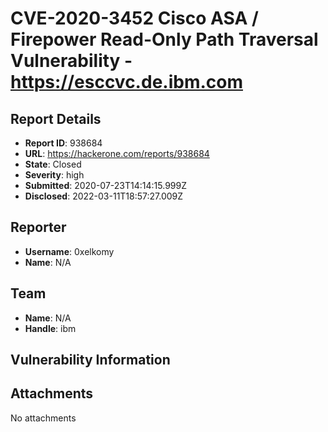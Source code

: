 # CVE-2020-3452 Cisco ASA / Firepower Read-Only Path Traversal Vulnerability - https://esccvc.de.ibm.com

## Report Details
- **Report ID**: 938684
- **URL**: https://hackerone.com/reports/938684
- **State**: Closed
- **Severity**: high
- **Submitted**: 2020-07-23T14:14:15.999Z
- **Disclosed**: 2022-03-11T18:57:27.009Z

## Reporter
- **Username**: 0xelkomy
- **Name**: N/A

## Team
- **Name**: N/A
- **Handle**: ibm

## Vulnerability Information


## Attachments
No attachments
